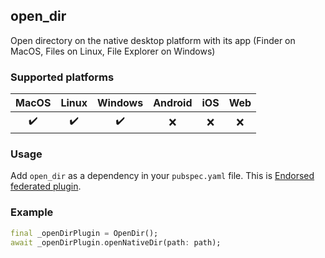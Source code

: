 ## open_dir

Open directory on the native desktop platform with its app (Finder on MacOS, Files on Linux, File Explorer on Windows)

### Supported platforms

MacOS | Linux | Windows | Android | iOS | Web |
| :-: | :---: | :-----: | :-----: | :-----: | :-----: |
| ✔️  |  ✔️   |   ✔️    |   ❌️️    |   ❌️️    |   ❌️️    |

### Usage

Add `open_dir` as a dependency in your `pubspec.yaml` file. This is [Endorsed federated plugin](https://docs.flutter.dev/development/packages-and-plugins/developing-packages#endorsed-federated-plugin).

### Example

```dart
final _openDirPlugin = OpenDir();
await _openDirPlugin.openNativeDir(path: path);
```